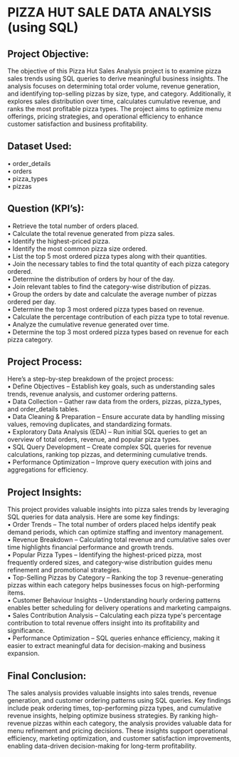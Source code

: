 # PIZZA HUT SALE DATA ANALYSIS (using SQL)

## Project Objective:
The objective of this Pizza Hut Sales Analysis project is to examine pizza sales trends using SQL queries to derive meaningful business insights. The analysis focuses on determining total order volume, revenue generation, and identifying top-selling pizzas by size, type, and category. Additionally, it explores sales distribution over time, calculates cumulative revenue, and ranks the most profitable pizza types. The project aims to optimize menu offerings, pricing strategies, and operational efficiency to enhance customer satisfaction and business profitability.

## Dataset Used:
•	order_details  
•	orders  
•	pizza_types  
•	pizzas  

## Question (KPI’s):
•	Retrieve the total number of orders placed.  
•	Calculate the total revenue generated from pizza sales.  
•	Identify the highest-priced pizza.  
•	Identify the most common pizza size ordered.  
•	List the top 5 most ordered pizza types along with their quantities.  
•	Join the necessary tables to find the total quantity of each pizza category ordered.  
•	Determine the distribution of orders by hour of the day.  
•	Join relevant tables to find the category-wise distribution of pizzas.  
•	Group the orders by date and calculate the average number of pizzas ordered per day.  
•	Determine the top 3 most ordered pizza types based on revenue.  
•	Calculate the percentage contribution of each pizza type to total revenue.  
•	Analyze the cumulative revenue generated over time.  
•	Determine the top 3 most ordered pizza types based on revenue for each pizza category.  

## Project Process:
Here’s a step-by-step breakdown of the project process:  
•	Define Objectives – Establish key goals, such as understanding sales trends, revenue analysis, and customer ordering patterns.  
•	Data Collection – Gather raw data from the orders, pizzas, pizza_types, and order_details tables.  
•	Data Cleaning & Preparation – Ensure accurate data by handling missing values, removing duplicates, and standardizing formats.  
•	Exploratory Data Analysis (EDA) – Run initial SQL queries to get an overview of total orders, revenue, and popular pizza types.  
•	SQL Query Development – Create complex SQL queries for revenue calculations, ranking top pizzas, and determining cumulative trends.  
•	Performance Optimization – Improve query execution with joins and aggregations for efficiency.  

## Project Insights:
This project provides valuable insights into pizza sales trends by leveraging SQL queries for data analysis. Here are some key findings:  
•	Order Trends – The total number of orders placed helps identify peak demand periods, which can optimize staffing and inventory management.  
•	Revenue Breakdown – Calculating total revenue and cumulative sales over time highlights financial performance and growth trends.  
•	Popular Pizza Types – Identifying the highest-priced pizza, most frequently ordered sizes, and category-wise distribution guides menu refinement and promotional strategies.  
•	Top-Selling Pizzas by Category – Ranking the top 3 revenue-generating pizzas within each category helps businesses focus on high-performing items.  
•	Customer Behaviour Insights – Understanding hourly ordering patterns enables better scheduling for delivery operations and marketing campaigns.  
•	Sales Contribution Analysis – Calculating each pizza type's percentage contribution to total revenue offers insight into its profitability and significance.  
•	Performance Optimization – SQL queries enhance efficiency, making it easier to extract meaningful data for decision-making and business expansion.  

## Final Conclusion:
The sales analysis provides valuable insights into sales trends, revenue generation, and customer ordering patterns using SQL queries. Key findings include peak ordering times, top-performing pizza types, and cumulative revenue insights, helping optimize business strategies. By ranking high-revenue pizzas within each category, the analysis provides valuable data for menu refinement and pricing decisions. These insights support operational efficiency, marketing optimization, and customer satisfaction improvements, enabling data-driven decision-making for long-term profitability.



